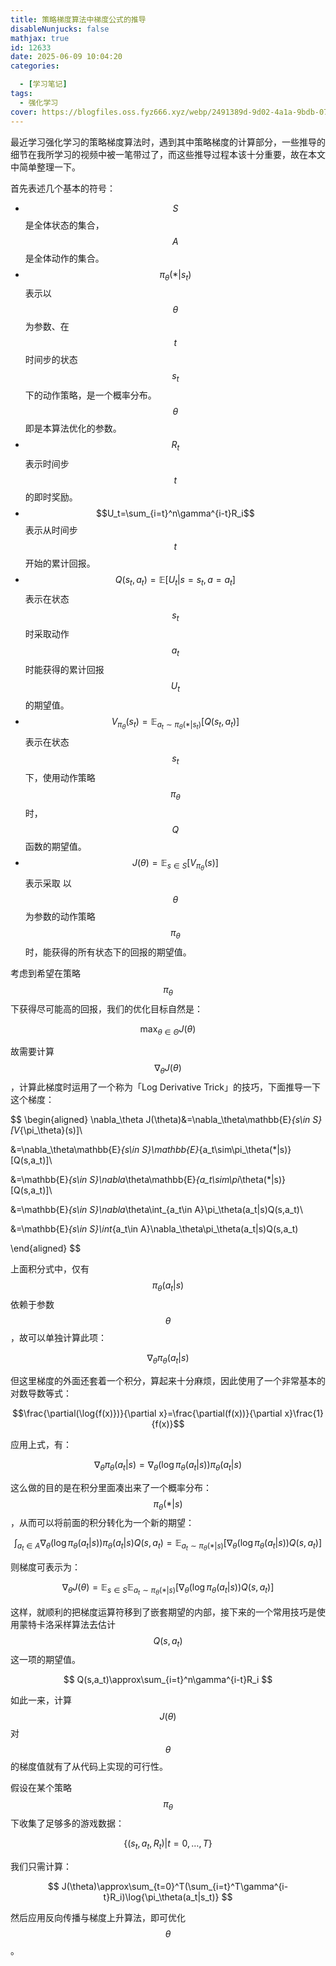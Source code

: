 ```yaml
---
title: 策略梯度算法中梯度公式的推导
disableNunjucks: false
mathjax: true
id: 12633
date: 2025-06-09 10:04:20
categories:

  - [学习笔记]
tags:
  - 强化学习
cover: https://blogfiles.oss.fyz666.xyz/webp/2491389d-9d02-4a1a-9bdb-0765162ed58f.webp
---
```


最近学习强化学习的策略梯度算法时，遇到其中策略梯度的计算部分，一些推导的细节在我所学习的视频中被一笔带过了，而这些推导过程本该十分重要，故在本文中简单整理一下。

首先表述几个基本的符号：

- $$S$$ 是全体状态的集合，$$A$$ 是全体动作的集合。
- $$\pi_\theta(*|s_t)$$ 表示以 $$\theta$$ 为参数、在 $$t$$ 时间步的状态 $$s_t$$ 下的动作策略，是一个概率分布。$$\theta$$ 即是本算法优化的参数。
- $$R_t$$ 表示时间步 $$t$$ 的即时奖励。
- $$U_t=\sum_{i=t}^n\gamma^{i-t}R_i$$ 表示从时间步 $$t$$ 开始的累计回报。
- $$Q(s_t,a_t)=\mathbb{E}[U_t|s=s_t,a=a_t]$$ 表示在状态 $$s_t$$ 时采取动作 $$a_t$$ 时能获得的累计回报 $$U_t$$ 的期望值。
- $$V_{\pi_\theta}(s_t)=\mathbb{E}_{a_t\sim\pi_\theta(*|s_t)}[Q(s_t,a_t)]$$ 表示在状态 $$s_t$$ 下，使用动作策略 $$\pi_\theta$$ 时，$$Q$$ 函数的期望值。
- $$J(\theta)=\mathbb{E}_{s\in S}[V_{\pi_\theta}(s)]$$ 表示采取 以$$\theta$$ 为参数的动作策略 $$\pi_\theta$$ 时，能获得的所有状态下的回报的期望值。

考虑到希望在策略 $$\pi_\theta$$ 下获得尽可能高的回报，我们的优化目标自然是：

$$
\max_{\theta\in\Theta}J(\theta)
$$


故需要计算 $$\nabla_\theta J(\theta)$$，计算此梯度时运用了一个称为「Log Derivative Trick」的技巧，下面推导一下这个梯度：

$$
\begin{aligned}
\nabla_\theta J(\theta)&=\nabla_\theta\mathbb{E}_{s\in S}[V_{\pi_\theta}(s)]\\

&=\nabla_\theta\mathbb{E}_{s\in S}\mathbb{E}_{a_t\sim\pi_\theta(*|s)}[Q(s,a_t)]\\

&=\mathbb{E}_{s\in S}\nabla_\theta\mathbb{E}_{a_t\sim\pi_\theta(*|s)}[Q(s,a_t)]\\

&=\mathbb{E}_{s\in S}\nabla_\theta\int_{a_t\in A}\pi_\theta(a_t|s)Q(s,a_t)\\

&=\mathbb{E}_{s\in S}\int_{a_t\in A}\nabla_\theta\pi_\theta(a_t|s)Q(s,a_t)

\end{aligned}
$$

上面积分式中，仅有 $$\pi_\theta(a_t|s)$$ 依赖于参数 $$\theta$$，故可以单独计算此项：

$$
\nabla_\theta\pi_\theta(a_t|s)
$$

但这里梯度的外面还套着一个积分，算起来十分麻烦，因此使用了一个非常基本的对数导数等式：

$$\frac{\partial(\log{f(x)})}{\partial x}=\frac{\partial(f(x))}{\partial x}\frac{1}{f(x)}$$


应用上式，有：

$$
\nabla_\theta\pi_\theta(a_t|s)=\nabla_\theta(\log{\pi_\theta(a_t|s)})\pi_\theta(a_t|s)
$$

这么做的目的是在积分里面凑出来了一个概率分布：$$\pi_\theta(*|s)$$，从而可以将前面的积分转化为一个新的期望：

$$
\int_{a_t\in A}\nabla_\theta(\log{\pi_\theta(a_t|s)})\pi_\theta(a_t|s)Q(s,a_t)=\mathbb{E}_{a_t\sim\pi_\theta(*|s)}[\nabla_\theta(\log{\pi_\theta(a_t|s)})Q(s,a_t)]
$$

则梯度可表示为：

$$
\nabla_\theta J(\theta)=\mathbb{E}_{s\in S}\mathbb{E}_{a_t\sim\pi_\theta(*|s)}[\nabla_\theta(\log{\pi_\theta(a_t|s)})Q(s,a_t)]
$$


这样，就顺利的把梯度运算符移到了嵌套期望的内部，接下来的一个常用技巧是使用蒙特卡洛采样算法去估计 $$Q(s,a_t)$$ 这一项的期望值。

$$
Q(s,a_t)\approx\sum_{i=t}^n\gamma^{i-t}R_i
$$

如此一来，计算 $$J(\theta)$$ 对 $$\theta$$ 的梯度值就有了从代码上实现的可行性。


假设在某个策略 $$\pi_\theta$$ 下收集了足够多的游戏数据：

$$
\{(s_t,a_t,R_t)|t=0,\dots,T\}
$$


我们只需计算：

$$
J(\theta)\approx\sum_{t=0}^T(\sum_{i=t}^T\gamma^{i-t}R_i)\log{\pi_\theta(a_t|s_t)}
$$



然后应用反向传播与梯度上升算法，即可优化 $$\theta$$。